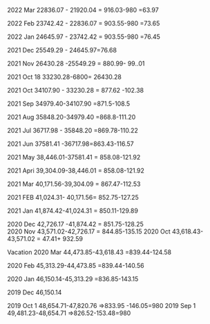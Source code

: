 2022 Mar 22836.07 - 21920.04 = 916.03-980 =63.97

2022 Feb 23742.42 - 22836.07 = 903.55-980 =73.65

2022 Jan 24645.97 - 23742.42 = 903.55-980 =76.45

2021 Dec 25549.29 - 24645.97=76.68

2021 Nov 26430.28 -25549.29 = 880.99- 99..01

2021 Oct 18  33230.28-6800= 26430.28

2021 Oct 34107.90 - 33230.28 = 877.62 -102.38

2021 Sep 34979.40-34107.90 =871.5-108.5

2021 Aug 35848.20-34979.40  =868.8-111.20

2021 Jul  36717.98 - 35848.20 =869.78-110.22

2021 Jun 37581.41 -36717.98=863.43-116.57

2021 May 38,446.01-37581.41 = 858.08-121.92 

2021 Apri 39,304.09-38,446.01 = 858.08-121.92

2021 Mar 40,171.56-39,304.09 = 867.47-112.53

2021 FEB 41,024.31- 40,171.56= 852.75-127.25
 
2021 Jan 41,874.42-41,024.31 = 850.11-129.89 
 
2020 Dec 42,726.17  -41,874.42 = 851.75-128.25    
 2020 Nov 43,571.02-42,726.17 = 844.85-135.15
 2020 Oct 43,618.43-43,571.02 = 47.41+ 932.59

Vacation
2020 Mar 44,473.85-43,618.43 =839.44-124.58  
 
2020 Feb 45,313.29-44,473.85 =839.44-140.56 
 
2020 Jan  46,150.14-45,313.29 =836.85-143.15

2019 Dec  46,150.14  
 
2019 Oct 1 48,654.71-47,820.76 =>833.95 -146.05=980
2019 Sep 1 49,481.23-48,654.71 =>826.52-153.48=980